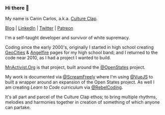 ### Hi there 👋

My name is Canin Carlos, a.k.a. [Culture Clap](https://www.cultureclap.com).

[Blog](//blog.cultureclap.com) | [LinkedIn](//linkedin.com/in/cultureclap) | [Twitter](//twitter.com/cultureclap) | [Patreon](//patreon.com/cultureclap) 

I'm a self-taught developer and survivor of white supremacy.

Coding since the early 2000's, originally I started in high school creating [GeoCities](https://en.wikipedia.org/wiki/Yahoo!_GeoCities) & [Angelfire](https://en.wikipedia.org/wiki/Angelfire) pages for my high school band; and I returned to the code near 2010, as I had a project I wanted to build.

[MnActivist.Org](https//www.mnactivist.org) is that project, built around the [@OpenStates](//www.github.com/OpenStates) project.

My work is documented via [@ScreamFreely](//www.github.com/ScreamFreely) where I'm using [@VueJS](//www.github.com/vuejs) to built a wrapper around an expansion of the Open States project. As well I am creating *Learn to Code* curriculum via [@RebelCoding](//www.github.com/RebelCoding).

It's all part and parcel of the Culture Clap ethos; to bring multiple rhythms, melodies and harmonies together in creation of something of which anyone can partake.

<!--
**cultureclap/cultureclap** is a ✨ _special_ ✨ repository because its `README.md` (this file) appears on your GitHub profile.

Here are some ideas to get you started:

- 🔭 I’m currently working on ...
- 🌱 I’m currently learning ...
- 👯 I’m looking to collaborate on ...
- 🤔 I’m looking for help with ...
- 💬 Ask me about ...
- 📫 How to reach me: ...
- 😄 Pronouns: ...
- ⚡ Fun fact: ...
-->
